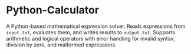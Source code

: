 # Python-Calculator
A Python-based mathematical expression solver. Reads expressions from `input.txt`, evaluates them, and writes results to `output.txt`. Supports arithmetic and logical operators with error handling for invalid syntax, division by zero, and malformed expressions.
